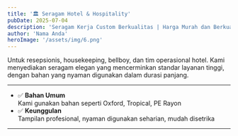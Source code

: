 ```yaml
---
title: '🏛️ Seragam Hotel & Hospitality'
pubDate: 2025-07-04
description: 'Seragam Kerja Custom Berkualitas | Harga Murah dan Berkualitas' # PASTIKAN BARIS INI ADA
author: 'Nama Anda'
heroImage: '/assets/img/6.png'
---
```


Untuk resepsionis, housekeeping, bellboy, dan tim operasional hotel. Kami menyediakan seragam elegan yang mencerminkan standar layanan tinggi, dengan bahan yang nyaman digunakan dalam durasi panjang.

---

- ✅ **Bahan Umum**  
  Kami gunakan bahan seperti Oxford, Tropical, PE Rayon
- ✅ **Keunggulan**  
  Tampilan profesional, nyaman digunakan seharian, mudah disetrika
---
